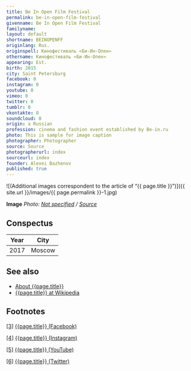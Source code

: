 ```yaml
---
title: Be In Open Film Festival
permalink: be-in-open-film-festival
givenname: Be In Open Film Festival
familyname:
layout: default
shortname: BEINOPENFF
originlang: Rus.
originspell: Кинофестиваль «Би-Ин-Опен»
othername: Кинофестиваль «Би-Ин-Опен»
appearing: Est.
birth: 2015
city: Saint Petersburg
facebook: 0
instagram: 0
youtube: 0
vimeo: 0
twitter: 0
tumblr: 0
vkontakte: 0
soundcloud: 0
origin: a Russian
profession: cinema and fashion event established by Be-in.ru
photo: This is sample for image caption
photographer: Photographer
source: Source
photographerurl: index
sourceurl: index
founder: Alexei Bazhenov
published: true
---
```



![(Additional images correspondent to the article of “{{ page.title }}”)]({{ site.url }}/images/{{ page.permalink }}-1.jpg)

**Image**
*Photo: [Not specified](index) / [Source](index)*

## Сonspectus

|Year|City|
|-|-|
|2017|Moscow|

## See also

+ [About {{page.title}}](index)
+ [{{page.title}} at Wikipedia](index)

## Footnotes

[[3]](#a3) <span id="f3"></span> [{{page.title}} (Facebook)](index)

[[4]](#a4) <span id="f4"></span> [{{page.title}} (Instagram)](index)

[[5]](#a5) <span id="f5"></span> [{{page.title}} (YouTube)](index)

[[6]](#a6) <span id="f6"></span> [{{page.title}} (Twitter)](index)
